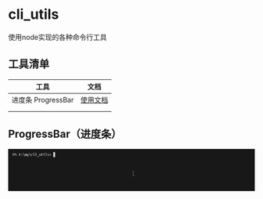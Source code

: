 # cli_utils
使用node实现的各种命令行工具



## 工具清单

| 工具               | 文档                                  |
| ------------------ | ------------------------------------- |
| 进度条 ProgressBar | [使用文档](./src/docs/ProgressBar.md) |
|                    |                                       |
|                    |                                       |



## ProgressBar（进度条）

![Code_XOfhSurnhJ](./src/docs/markdown_assets/Code_XOfhSurnhJ.gif)

